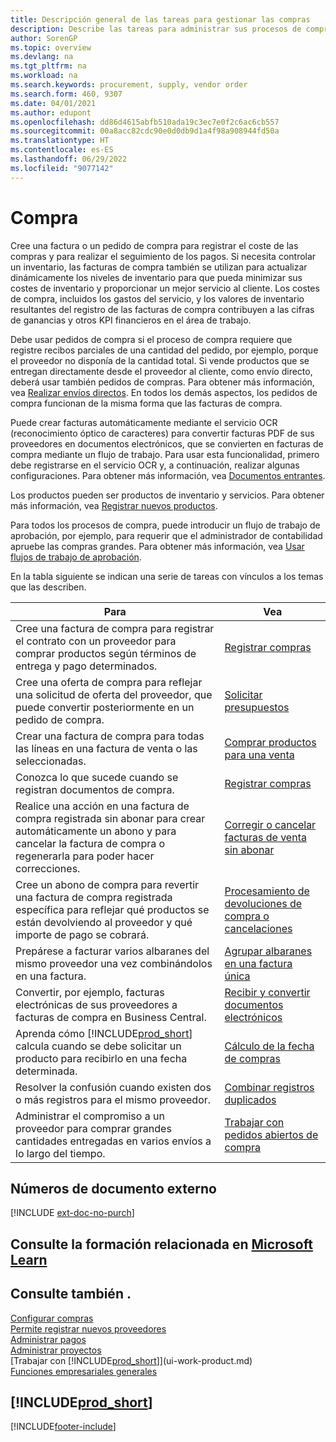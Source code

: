 ```yaml
---
title: Descripción general de las tareas para gestionar las compras
description: Describe las tareas para administrar sus procesos de compra o aprovisionamiento, incluido el modo en que funcionan las facturas de compra y los pedidos de compra.
author: SorenGP
ms.topic: overview
ms.devlang: na
ms.tgt_pltfrm: na
ms.workload: na
ms.search.keywords: procurement, supply, vendor order
ms.search.form: 460, 9307
ms.date: 04/01/2021
ms.author: edupont
ms.openlocfilehash: dd86d4615abfb510ada19c3ec7e0f2c6ac6cb557
ms.sourcegitcommit: 00a8acc82cdc90e0d0db9d1a4f98a908944fd50a
ms.translationtype: HT
ms.contentlocale: es-ES
ms.lasthandoff: 06/29/2022
ms.locfileid: "9077142"
---
```

# <a name="purchasing"></a>Compra

Cree una factura o un pedido de compra para registrar el coste de las compras y para realizar el seguimiento de los pagos. Si necesita controlar un inventario, las facturas de compra también se utilizan para actualizar dinámicamente los niveles de inventario para que pueda minimizar sus costes de inventario y proporcionar un mejor servicio al cliente. Los costes de compra, incluidos los gastos del servicio, y los valores de inventario resultantes del registro de las facturas de compra contribuyen a las cifras de ganancias y otros KPI financieros en el área de trabajo.

Debe usar pedidos de compra si el proceso de compra requiere que registre recibos parciales de una cantidad del pedido, por ejemplo, porque el proveedor no disponía de la cantidad total. Si vende productos que se entregan directamente desde el proveedor al cliente, como envío directo, deberá usar también pedidos de compras. Para obtener más información, vea [Realizar envíos directos](sales-how-drop-shipment.md). En todos los demás aspectos, los pedidos de compra funcionan de la misma forma que las facturas de compra.

Puede crear facturas automáticamente mediante el servicio OCR (reconocimiento óptico de caracteres) para convertir facturas PDF de sus proveedores en documentos electrónicos, que se convierten en facturas de compra mediante un flujo de trabajo. Para usar esta funcionalidad, primero debe registrarse en el servicio OCR y, a continuación, realizar algunas configuraciones. Para obtener más información, vea [Documentos entrantes](across-income-documents.md).

Los productos pueden ser productos de inventario y servicios. Para obtener más información, vea [Registrar nuevos productos](inventory-how-register-new-items.md).

Para todos los procesos de compra, puede introducir un flujo de trabajo de aprobación, por ejemplo, para requerir que el administrador de contabilidad apruebe las compras grandes. Para obtener más información, vea [Usar flujos de trabajo de aprobación](across-how-use-approval-workflows.md).

En la tabla siguiente se indican una serie de tareas con vínculos a los temas que las describen.

| Para | Vea |
| --- | --- |
| Cree una factura de compra para registrar el contrato con un proveedor para comprar productos según términos de entrega y pago determinados. |[Registrar compras](purchasing-how-record-purchases.md) |
|Cree una oferta de compra para reflejar una solicitud de oferta del proveedor, que puede convertir posteriormente en un pedido de compra.|[Solicitar presupuestos](purchasing-how-request-quotes.md)|
| Crear una factura de compra para todas las líneas en una factura de venta o las seleccionadas. |[Comprar productos para una venta](purchasing-how-purchase-products-sale.md) |
|Conozca lo que sucede cuando se registran documentos de compra.|[Registrar compras](ui-post-purchases.md)|
| Realice una acción en una factura de compra registrada sin abonar para crear automáticamente un abono y para cancelar la factura de compra o regenerarla para poder hacer correcciones. |[Corregir o cancelar facturas de venta sin abonar](purchasing-how-correct-cancel-unpaid-purchase-invoices.md) |
| Cree un abono de compra para revertir una factura de compra registrada específica para reflejar qué productos se están devolviendo al proveedor y qué importe de pago se cobrará. |[Procesamiento de devoluciones de compra o cancelaciones](purchasing-how-register-new-vendors.md) |
|Prepárese a facturar varios albaranes del mismo proveedor una vez combinándolos en una factura.|[Agrupar albaranes en una factura única](purchasing-how-to-combine-receipts.md)|
|Convertir, por ejemplo, facturas electrónicas de sus proveedores a facturas de compra en Business Central.|[Recibir y convertir documentos electrónicos](purchasing-how-to-receive-and-convert-electronic-documents.md)|
| Aprenda cómo [!INCLUDE[prod_short](includes/prod_short.md)] calcula cuando se debe solicitar un producto para recibirlo en una fecha determinada.|[Cálculo de la fecha de compras](purchasing-date-calculation-for-purchases.md)|
|Resolver la confusión cuando existen dos o más registros para el mismo proveedor.|[Combinar registros duplicados](sales-how-merge-duplicate-records.md)|
|Administrar el compromiso a un proveedor para comprar grandes cantidades entregadas en varios envíos a lo largo del tiempo.|[Trabajar con pedidos abiertos de compra](sales-how-to-create-blanket-sales-orders.md)|

## <a name="external-document-numbers"></a>Números de documento externo

[!INCLUDE [ext-doc-no-purch](includes/ext-doc-no-purch.md)]

## <a name="see-related-training-at-microsoft-learn"></a>Consulte la formación relacionada en [Microsoft Learn](/learn/paths/purchase-items-services-dynamics-365-business-central/)

## <a name="see-also"></a>Consulte también .

[Configurar compras](purchasing-setup-purchasing.md)  
[Permite registrar nuevos proveedores](purchasing-how-register-new-vendors.md)  
[Administrar pagos](payables-manage-payables.md)  
[Administrar proyectos](projects-manage-projects.md)  
[Trabajar con [!INCLUDE[prod_short](includes/prod_short.md)]](ui-work-product.md)  
[Funciones empresariales generales](ui-across-business-areas.md)

## [!INCLUDE[prod_short](includes/free_trial_md.md)]  


[!INCLUDE[footer-include](includes/footer-banner.md)]